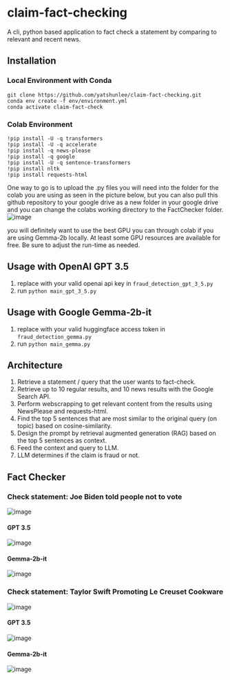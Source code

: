 # claim-fact-checking
A cli, python based application to fact check a statement by comparing to relevant and recent news.
## Installation
### Local Environment with Conda
```
git clone https://github.com/yatshunlee/claim-fact-checking.git
conda env create -f env/environment.yml
conda activate claim-fact-check
```
### Colab Environment
```
!pip install -U -q transformers
!pip install -U -q accelerate
!pip install -q news-please
!pip install -q google
!pip install -U -q sentence-transformers
!pip install nltk
!pip install requests-html
```
One way to go is to upload the .py files you will need into the folder for the colab you are using as seen in the picture below, but you can also pull this github repository to your google drive as a new folder in your google drive and you can change the colabs working directory to the FactChecker folder.
![image](https://github.com/yatshunlee/claim-fact-checking/assets/69416199/abe63700-cc9a-40cc-b7cb-9e10c39f8ccb)

you will definitely want to use the best GPU you can through colab if you are using Gemma-2b locally. At least some GPU resources are available for free. Be sure to adjust the run-time as needed. 

## Usage with OpenAI GPT 3.5
1. replace with your valid openai api key in `fraud_detection_gpt_3_5.py`
2. run `python main_gpt_3_5.py`
## Usage with Google Gemma-2b-it
1. replace with your valid huggingface access token in `fraud_detection_gemma.py`
2. run `python main_gemma.py`
## Architecture

1. Retrieve a statement / query that the user wants to fact-check.
2. Retrieve up to 10 regular results, and 10 news results with the Google Search API.
3. Perform webscrapping to get relevant content from the results using NewsPlease and requests-html.
4. Find the top 5 sentences that are most similar to the original query (on topic) based on cosine-similarity.
5. Design the prompt by retrieval augmented generation (RAG) based on the top 5 sentences as context.
6. Feed the context and query to LLM.
7. LLM determines if the claim is fraud or not.
## Fact Checker
### Check statement: Joe Biden told people not to vote
![image](https://github.com/yatshunlee/claim-fact-checking/assets/69416199/87ceed02-dafc-4d07-bec7-bb404efc0a3d)
#### GPT 3.5
![image](https://github.com/yatshunlee/claim-fact-checking/assets/69416199/ae35abcf-0955-4743-b743-753ec157887a)
#### Gemma-2b-it
![image](https://github.com/yatshunlee/claim-fact-checking/assets/69416199/eb70817f-4dd9-46c7-bde2-76a452960681)
### Check statement: Taylor Swift Promoting Le Creuset Cookware
![image](https://github.com/yatshunlee/claim-fact-checking/assets/69416199/b1cd6117-3410-4fd8-8f5a-2af6e04bed98)
#### GPT 3.5
![image](https://github.com/yatshunlee/claim-fact-checking/assets/69416199/78646f09-0061-41ea-84bc-b45eb7bc1aaf)
#### Gemma-2b-it
![image](https://github.com/yatshunlee/claim-fact-checking/assets/69416199/55bf5b27-dc0c-40c4-b683-96b75f051a0b)

